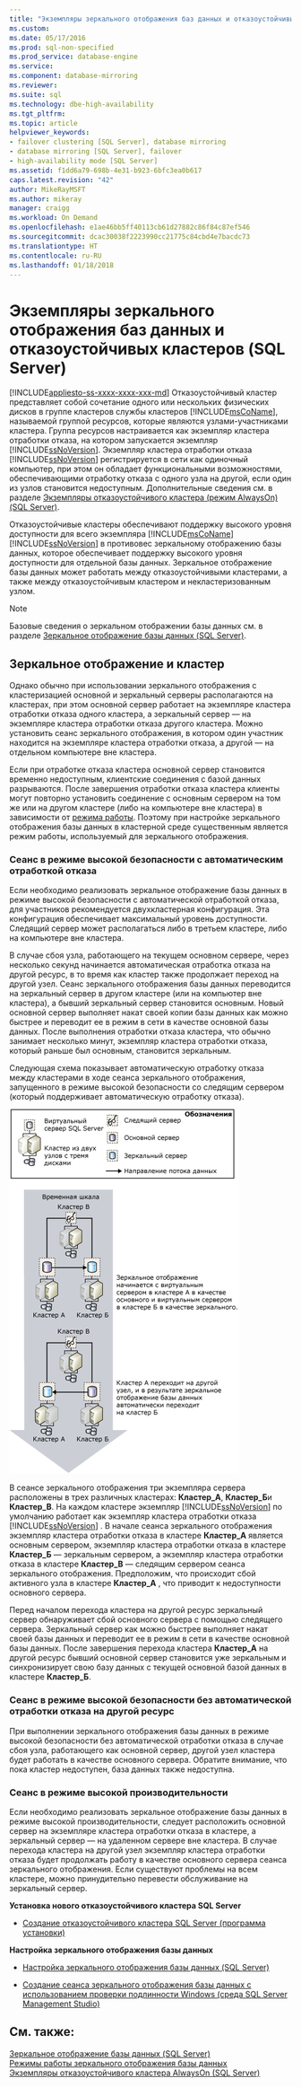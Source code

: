 ```yaml
---
title: "Экземпляры зеркального отображения баз данных и отказоустойчивых кластеров (SQL Server) | Документы Майкрософт"
ms.custom: 
ms.date: 05/17/2016
ms.prod: sql-non-specified
ms.prod_service: database-engine
ms.service: 
ms.component: database-mirroring
ms.reviewer: 
ms.suite: sql
ms.technology: dbe-high-availability
ms.tgt_pltfrm: 
ms.topic: article
helpviewer_keywords:
- failover clustering [SQL Server], database mirroring
- database mirroring [SQL Server], failover
- high-availability mode [SQL Server]
ms.assetid: f1dd6a79-698b-4e31-b923-6bfc3ea0b617
caps.latest.revision: "42"
author: MikeRayMSFT
ms.author: mikeray
manager: craigg
ms.workload: On Demand
ms.openlocfilehash: e1ae46bb5ff40113cb61d27882c86f84c87ef546
ms.sourcegitcommit: dcac30038f2223990cc21775c84cbd4e7bacdc73
ms.translationtype: HT
ms.contentlocale: ru-RU
ms.lasthandoff: 01/18/2018
---
```

# <a name="database-mirroring-and-sql-server-failover-cluster-instances"></a>Экземпляры зеркального отображения баз данных и отказоустойчивых кластеров (SQL Server)
[!INCLUDE[appliesto-ss-xxxx-xxxx-xxx-md](../../includes/appliesto-ss-xxxx-xxxx-xxx-md.md)] Отказоустойчивый кластер представляет собой сочетание одного или нескольких физических дисков в группе кластеров службы кластеров [!INCLUDE[msCoName](../../includes/msconame-md.md)], называемой группой ресурсов, которые являются узлами-участниками кластера. Группа ресурсов настраивается как экземпляр кластера отработки отказа, на котором запускается экземпляр [!INCLUDE[ssNoVersion](../../includes/ssnoversion-md.md)]. Экземпляр кластера отработки отказа [!INCLUDE[ssNoVersion](../../includes/ssnoversion-md.md)] регистрируется в сети как одиночный компьютер, при этом он обладает функциональными возможностями, обеспечивающими отработку отказа с одного узла на другой, если один из узлов становится недоступным. Дополнительные сведения см. в разделе [Экземпляры отказоустойчивого кластера (режим AlwaysOn) (SQL Server)](../../sql-server/failover-clusters/windows/always-on-failover-cluster-instances-sql-server.md).  
  
 Отказоустойчивые кластеры обеспечивают поддержку высокого уровня доступности для всего экземпляра [!INCLUDE[msCoName](../../includes/msconame-md.md)] [!INCLUDE[ssNoVersion](../../includes/ssnoversion-md.md)] в противовес зеркальному отображению базы данных, которое обеспечивает поддержку высокого уровня доступности для отдельной базы данных. Зеркальное отображение базы данных может работать между отказоустойчивыми кластерами, а также между отказоустойчивым кластером и некластеризованным узлом.  
  
> [!NOTE]  
>  Базовые сведения о зеркальном отображении базы данных см. в разделе [Зеркальное отображение базы данных (SQL Server)](../../database-engine/database-mirroring/database-mirroring-sql-server.md).  
  
## <a name="mirroring-and-clustering"></a>Зеркальное отображение и кластер  
 Однако обычно при использовании зеркального отображения с кластеризацией основной и зеркальный серверы располагаются на кластерах, при этом основной сервер работает на экземпляре кластера отработки отказа одного кластера, а зеркальный сервер — на экземпляре кластера отработки отказа другого кластера. Можно установить сеанс зеркального отображения, в котором один участник находится на экземпляре кластера отработки отказа, а другой — на отдельном компьютере вне кластера.  
  
 Если при отработке отказа кластера основной сервер становится временно недоступным, клиентские соединения с базой данных разрываются. После завершения отработки отказа кластера клиенты могут повторно установить соединение с основным сервером на том же или на другом кластере (либо на компьютере вне кластера) в зависимости от [режима работы](../../database-engine/database-mirroring/database-mirroring-operating-modes.md). Поэтому при настройке зеркального отображения базы данных в кластерной среде существенным является режим работы, используемый для зеркального отображения.  
  
### <a name="high-safety-mode-session-with-automatic-failover"></a>Сеанс в режиме высокой безопасности с автоматическим отработкой отказа  
 Если необходимо реализовать зеркальное отображение базы данных в режиме высокой безопасности с автоматической отработкой отказа, для участников рекомендуется двухкластерная конфигурация. Эта конфигурация обеспечивает максимальный уровень доступности. Следящий сервер может располагаться либо в третьем кластере, либо на компьютере вне кластера.  
  
 В случае сбоя узла, работающего на текущем основном сервере, через несколько секунд начинается автоматическая отработка отказа на другой ресурс, в то время как кластер также продолжает переход на другой узел. Сеанс зеркального отображения базы данных переводится на зеркальный сервер в другом кластере (или на компьютер вне кластера), а бывший зеркальный сервер становится основным. Новый основной сервер выполняет накат своей копии базы данных как можно быстрее и переводит ее в режим в сети в качестве основной базы данных. После выполнения отработки отказа кластера, что обычно занимает несколько минут, экземпляр кластера отработки отказа, который раньше был основным, становится зеркальным.  
  
 Следующая схема показывает автоматическую отработку отказа между кластерами в ходе сеанса зеркального отображения, запущенного в режиме высокой безопасности со следящим сервером (который поддерживает автоматическую отработку отказа).  
  
 ![Отработка отказа на кластер](../../database-engine/database-mirroring/media/dbm-and-failover-clustering.gif "Отработка отказа на кластер")  
  
 В сеансе зеркального отображения три экземпляра сервера расположены в трех различных кластерах: **Кластер_А**, **Кластер_Б**и **Кластер_В**. На каждом кластере экземпляр [!INCLUDE[ssNoVersion](../../includes/ssnoversion-md.md)] по умолчанию работает как экземпляр кластера отработки отказа [!INCLUDE[ssNoVersion](../../includes/ssnoversion-md.md)] . В начале сеанса зеркального отображения экземпляр кластера отработки отказа в кластере **Кластер_А** является основным сервером, экземпляр кластера отработки отказа в кластере **Кластер_Б** — зеркальным сервером, а экземпляр кластера отработки отказа в кластере **Кластер_В** — следящим сервером сеанса зеркального отображения. Предположим, что происходит сбой активного узла в кластере **Кластер_А** , что приводит к недоступности основного сервера.  
  
 Перед началом перехода кластера на другой ресурс зеркальный сервер обнаруживает сбой основного сервера с помощью следящего сервера. Зеркальный сервер как можно быстрее выполняет накат своей базы данных и переводит ее в режим в сети в качестве основной базы данных. После завершения перехода кластера **Кластер_А** на другой ресурс бывший основной сервер становится уже зеркальным и синхронизирует свою базу данных с текущей основной базой данных в кластере **Кластер_Б**.  
  
### <a name="high-safety-mode-session-without-automatic-failover"></a>Сеанс в режиме высокой безопасности без автоматической отработки отказа на другой ресурс  
 При выполнении зеркального отображения базы данных в режиме высокой безопасности без автоматической отработки отказа в случае сбоя узла, работающего как основной сервер, другой узел кластера будет работать в качестве основного сервера. Обратите внимание, что пока кластер недоступен, база данных также недоступна.  
  
### <a name="high-performance-mode-session"></a>Сеанс в режиме высокой производительности  
 Если необходимо реализовать зеркальное отображение базы данных в режиме высокой производительности, следует расположить основной сервер на экземпляре кластера отработки отказа в кластере, а зеркальный сервер — на удаленном сервере вне кластера. В случае перехода кластера на другой узел экземпляр кластера отработки отказа будет продолжать работу в качестве основного сервера сеанса зеркального отображения. Если существуют проблемы на всем кластере, можно принудительно перевести обслуживание на зеркальный сервер.  
  
 **Установка нового отказоустойчивого кластера SQL Server**  
  
-   [Создание отказоустойчивого кластера SQL Server (программа установки)](../../sql-server/failover-clusters/install/create-a-new-sql-server-failover-cluster-setup.md)  
  
 **Настройка зеркального отображения базы данных**  
  
-   [Настройка зеркального отображения базы данных (SQL Server)](../../database-engine/database-mirroring/setting-up-database-mirroring-sql-server.md)  
  
-   [Создание сеанса зеркального отображения базы данных с использованием проверки подлинности Windows (среда SQL Server Management Studio)](../../database-engine/database-mirroring/establish-database-mirroring-session-windows-authentication.md)  
  
## <a name="see-also"></a>См. также:  
 [Зеркальное отображение базы данных (SQL Server)](../../database-engine/database-mirroring/database-mirroring-sql-server.md)   
 [Режимы работы зеркального отображения базы данных](../../database-engine/database-mirroring/database-mirroring-operating-modes.md)   
 [Экземпляры отказоустойчивого кластера AlwaysOn &#40;SQL Server&#41;](../../sql-server/failover-clusters/windows/always-on-failover-cluster-instances-sql-server.md)  
  
  
